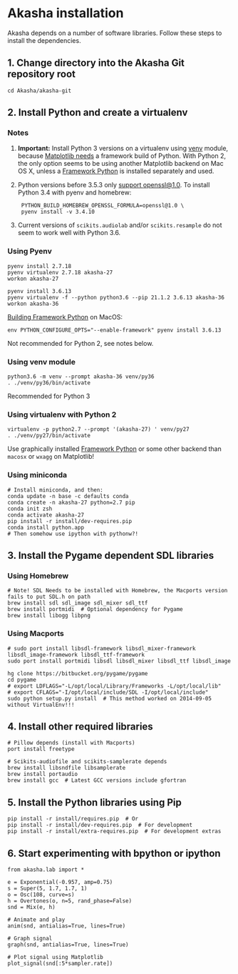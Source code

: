 # Akasha installation

Akasha depends on a number of software libraries.
Follow these steps to install the dependencies.

## 1. Change directory into the Akasha Git repository root

    cd Akasha/akasha-git


## 2. Install Python and create a virtualenv

### Notes

1. **Important:** Install Python 3 versions on a virtualenv using [venv] module,
   because [Matplotlib needs] a framework build of Python. With Python 2, the
   only option seems to be using another Matplotlib backend on Mac OS X, unless
   a [Framework Python] is installed separately and used.

2. Python versions before 3.5.3 only [support openssl@1.0]. To install
   Python 3.4 with pyenv and homebrew:

        PYTHON_BUILD_HOMEBREW_OPENSSL_FORMULA=openssl@1.0 \
        pyenv install -v 3.4.10

3. Current versions of `scikits.audiolab` and/or `scikits.resample` do not seem to work well with Python 3.6.

### Using Pyenv

    pyenv install 2.7.18
    pyenv virtualenv 2.7.18 akasha-27
    workon akasha-27

    pyenv install 3.6.13
    pyenv virtualenv -f --python python3.6 --pip 21.1.2 3.6.13 akasha-36
    workon akasha-36

[Building Framework Python] on MacOS:

    env PYTHON_CONFIGURE_OPTS="--enable-framework" pyenv install 3.6.13

Not recommended for Python 2, see notes below.

### Using venv module

    python3.6 -m venv --prompt akasha-36 venv/py36
    . ./venv/py36/bin/activate

 Recommended for Python 3

### Using virtualenv with Python 2

    virtualenv -p python2.7 --prompt '(akasha-27) ' venv/py27
    . ./venv/py27/bin/activate

Use graphically installed [Framework Python] or some other backend than `macosx` or `wxagg` on Matplotlib!

### Using miniconda

    # Install miniconda, and then:
    conda update -n base -c defaults conda
    conda create -n akasha-27 python=2.7 pip
    conda init zsh
    conda activate akasha-27
    pip install -r install/dev-requires.pip
    conda install python.app
    # Then somehow use ipython with pythonw?!

[Building Framework Python]: https://github.com/pyenv/pyenv/wiki#how-to-build-cpython-with-framework-support-on-os-x
[Framework Python]: https://docs.python.org/3/using/mac.html
[Matplotlib needs]: https://matplotlib.org/faq/osx_framework.html
[support openssl@1.0]: https://github.com/pyenv/pyenv/issues/950
[venv]: https://docs.python.org/3/library/venv.html


## 3. Install the Pygame dependent SDL libraries

### Using Homebrew

    # Note! SDL Needs to be installed with Homebrew, the Macports version fails to put SDL.h on path
    brew install sdl sdl_image sdl_mixer sdl_ttf
    brew install portmidi  # Optional dependency for Pygame
    brew install libogg libpng

### Using Macports

    # sudo port install libsdl-framework libsdl_mixer-framework libsdl_image-framework libsdl_ttf-framework
    sudo port install portmidi libsdl libsdl_mixer libsdl_ttf libsdl_image

    hg clone https://bitbucket.org/pygame/pygame
    cd pygame
    # export LDFLAGS="-L/opt/local/Library/Frameworks -L/opt/local/lib"
    # export CFLAGS="-I/opt/local/include/SDL -I/opt/local/include"
    sudo python setup.py install  # This method worked on 2014-09-05 without VirtualEnv!!!


## 4. Install other required libraries

    # Pillow depends (install with Macports)
    port install freetype

    # Scikits-audiofile and scikits-samplerate depends
    brew install libsndfile libsamplerate
    brew install portaudio
    brew install gcc  # Latest GCC versions include gfortran


## 5. Install the Python libraries using Pip

	pip install -r install/requires.pip  # Or
	pip install -r install/dev-requires.pip  # For development
	pip install -r install/extra-requires.pip  # For development extras

## 6. Start experimenting with bpython or ipython

```
from akasha.lab import *

e = Exponential(-0.957, amp=0.75)
s = Super(5, 1.7, 1.7, 1)
o = Osc(108, curve=s)
h = Overtones(o, n=5, rand_phase=False)
snd = Mix(e, h)

# Animate and play
anim(snd, antialias=True, lines=True)

# Graph signal
graph(snd, antialias=True, lines=True)

# Plot signal using Matplotlib
plot_signal(snd[:5*sampler.rate])
```

